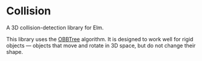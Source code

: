 Collision
=========

A 3D collision-detection library for Elm.

This library uses the [OBBTree](http://gamma.cs.unc.edu/SSV/obb.pdf) algorithm. It is designed to work well for rigid objects &mdash; objects that move and rotate in 3D space, but do not change their shape.
